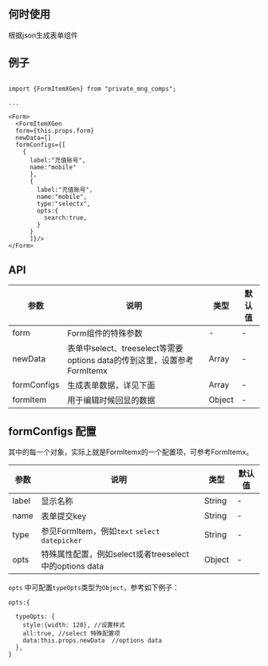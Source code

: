 

## 何时使用

根据json生成表单组件


## 例子

```

import {FormItemXGen} from "private_mng_comps";

...

<Form>
  <FormItemXGen
  form={this.props.form}
  newData=[]
  formConfigs={[
    {
      label:"充值账号",
      name:"mobile"
      },
      {
        label:"充值账号",
        name:"mobile",
        type:"selectx",
        opts:{
          search:true,
        }
      }
      ]}/>
</Form>
```


## API


| 参数      | 说明                                      | 类型         | 默认值 |
|----------|------------------------------------------|-------------|-------|
| form | Form组件的特殊参数 | - | - |
| newData | 表单中select、treeselect等需要options data的传到这里，设置参考FormItemx | Array | - |
| formConfigs | 生成表单数据，详见下面 | Array | - |
| formItem | 用于编辑时候回显的数据 | Object | - |

## formConfigs 配置

其中的每一个对象，实际上就是FormItemx的一个配置项，可参考FormItemx。


| 参数      | 说明                                      | 类型         | 默认值 |
|----------|------------------------------------------|-------------|-------|
| label | 显示名称 | String | - |
| name | 表单提交key | String | - |
| type | 参见FormItem，例如`text` `select` `datepicker` | String | - |
| opts | 特殊属性配置，例如select或者treeselect中的options data | Object | - |

`opts` 中可配置`typeOpts`类型为`Object`，参考如下例子：

```
opts:{

  typeOpts: {
    style:{width: 120}, //设置样式
    all:true, //select 特殊配置项
    data:this.props.newData  //options data
  },
}
```
